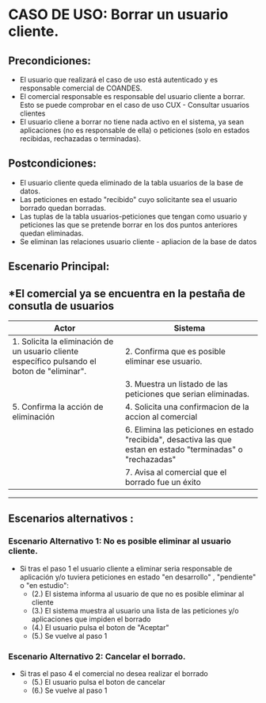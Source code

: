 # CASO DE USO: Borrar un usuario cliente. 

## Precondiciones:
- El usuario que realizará el caso de uso está autenticado y es responsable comercial de COANDES.
- El comercial responsable es responsable del usuario cliente a borrar. Esto se puede comprobar en el caso de uso CUX - Consultar usuarios clientes
- El usuario cliene a borrar no tiene nada activo en el sistema, ya sean aplicaciones (no es responsable de ella) o peticiones (solo en estados recibidas, rechazadas o terminadas). 

## Postcondiciones: 
- El usuario cliente queda eliminado de la tabla usuarios de la base de datos.
- Las peticiones en estado "recibido" cuyo solicitante sea el usuario borrado quedan borradas.
- Las tuplas de la tabla usuarios-peticiones que tengan como usuario y peticiones las que se pretende borrar en los dos puntos anteriores quedan eliminadas.
- Se eliminan las relaciones usuario cliente - apliacion de la base de datos

## Escenario Principal: 
*El comercial ya se encuentra en la pestaña de consutla de usuarios
--- 
| Actor                                       | Sistema                                                                                           |
|---------------------------------------------|---------------------------------------------------------------------------------------------------|
| 1. Solicita la eliminación de un usuario cliente específico pulsando el boton de "eliminar". | 2.	Confirma que es posible eliminar ese usuario.   |
|            | 3.	Muestra un listado de las peticiones que serian eliminadas.    |
| 5. Confirma la acción de eliminación        | 4. Solicita una confirmacion de la accion al comercial        |
|                                             | 6. Elimina las peticiones en estado "recibida", desactiva las que estan en estado "terminadas" o "rechazadas"  |
|                                             | 7. Avisa al comercial que el borrado fue un éxito        |


--- 
## Escenarios alternativos : 
### Escenario Alternativo 1: No es posible eliminar al usuario cliente.
  - Si tras el paso 1 el usuario cliente a eliminar seria responsable de aplicación y/o tuviera peticiones en estado "en desarrollo" , "pendiente" o "en estudio":
    -  (2.) El sistema informa al usuario de que no es posible eliminar al cliente
    -  (3.) El sistema muestra al usuario una lista de las peticiones y/o aplicaciones que impiden el borrado
    -  (4.) El usuario pulsa el boton de "Aceptar"
    -  (5.) Se vuelve al paso 1

### Escenario Alternativo 2: Cancelar el borrado.
  - Si tras el paso 4 el comercial no desea realizar el borrado
    - (5.) El usuario pulsa el boton de cancelar
    - (6.) Se vuelve al paso 1
  


